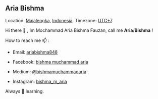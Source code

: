 ## Aria Bishma

Location: [Majalengka](https://www.majalengkakab.go.id), [Indonesia](https://indonesia.go.id/). Timezone: [UTC+7](https://www.timeanddate.com/worldclock/indonesia/jakarta).

Hi there 👋 , Im Mochammad Aria Bishma Fauzan, call me **Aria**/**Bishma** !

How to reach me 📫 :
* Email: [ariabishma848](mailto:ariabishma848@gmail.com)
* Facebook: [bishma muchammad aria](https://web.facebook.com/bishma.muchammadaria/)

* Medium: [@bishmamuchammadaria](https://medium.com/@bishmamuchammadaria)
* Instagram: [bishma_m_aria](https://instagram.com/bishma_m_aria)

Always 🌱 learning.
